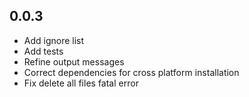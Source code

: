 ## 0.0.3

- Add ignore list
- Add tests
- Refine output messages
- Correct dependencies for cross platform installation
- Fix delete all files fatal error